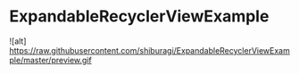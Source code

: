 # ExpandableRecyclerViewExample
![alt] https://raw.githubusercontent.com/shiburagi/ExpandableRecyclerViewExample/master/preview.gif
